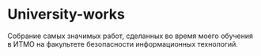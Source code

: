 # University-works
Собрание самых значимых работ, сделанных во время моего обучения в ИТМО на факультете безопасности информационных технологий.
